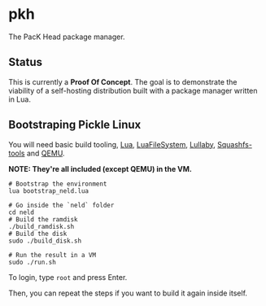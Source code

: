 # pkh
The PacK Head package manager.

## Status

This is currently a **Proof Of Concept**. The goal is to demonstrate the viability of a self-hosting distribution built with a package manager written in Lua.

## Bootstraping Pickle Linux

You will need basic build tooling, [Lua](https://www.lua.org), [LuaFileSystem](https://lunarmodules.github.io/luafilesystem), [Lullaby](https://github.com/ameliasquires/lullaby), [Squashfs-tools](https://github.com/plougher/squashfs-tools) and [QEMU](https://www.qemu.org).

**NOTE: They're all included (except QEMU) in the VM.**

```
# Bootstrap the environment
lua bootstrap_neld.lua

# Go inside the `neld` folder
cd neld
# Build the ramdisk
./build_ramdisk.sh
# Build the disk
sudo ./build_disk.sh

# Run the result in a VM
sudo ./run.sh
```

To login, type `root` and press Enter.

Then, you can repeat the steps if you want to build it again inside itself.
